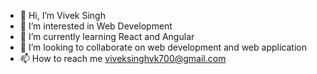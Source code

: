 - 👋 Hi, I’m Vivek Singh
- 👀 I’m interested in Web Development
- 🌱 I’m currently learning React and Angular
- 💞️ I’m looking to collaborate on web development and web application
- 📫 How to reach me viveksinghvk700@gmail.com

<!---
Vivek-cmd007/Vivek-cmd007 is a ✨ special ✨ repository because its `README.md` (this file) appears on your GitHub profile.
You can click the Preview link to take a look at your changes.
--->
